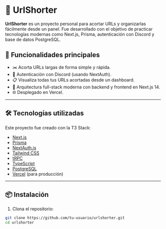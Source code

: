 # 🔗 UrlShorter

**UrlShorter** es un proyecto personal para acortar URLs y organizarlas fácilmente desde un panel. Fue desarrollado con el objetivo de practicar tecnologías modernas como Next.js, Prisma, autenticación con Discord y base de datos PostgreSQL.

## 🚀 Funcionalidades principales

- ✂️ Acorta URLs largas de forma simple y rápida.
- 👤 Autenticación con Discord (usando NextAuth).
- 📋 Visualiza todas tus URLs acortadas desde un dashboard.
- 🧠 Arquitectura full-stack moderna con backend y frontend en Next.js 14.
- 🌐 Desplegado en Vercel.

---

## 🛠️ Tecnologías utilizadas

Este proyecto fue creado con la T3 Stack:

- [Next.js](https://nextjs.org)
- [Prisma](https://prisma.io)
- [NextAuth.js](https://next-auth.js.org)
- [Tailwind CSS](https://tailwindcss.com)
- [tRPC](https://trpc.io)
- [TypeScript](https://www.typescriptlang.org/)
- [PostgreSQL](https://www.postgresql.org/)
- [Vercel](https://vercel.com) (para producción)

---

## 📦 Instalación

1. Clona el repositorio:

```bash
git clone https://github.com/tu-usuario/urlshorter.git
cd urlshorter
